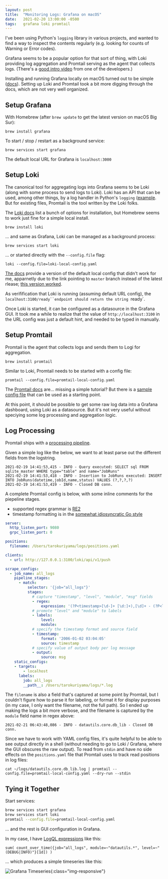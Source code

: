 ```yaml
---
layout: post
title:  "Monitoring Logs: Grafana on macOS"
date:   2021-02-20 13:00:00 -0500
tags:   grafana loki promtail
---
```


I've been using Python's `logging` library in various projects, and wanted to find a way to inspect the contents regularly (e.g. looking for counts of Warning or Error codes).

Grafana seems to be a popular option for that sort of thing, with Loki providing log aggregation and Promtail serving as the agent that collects logs. (There's a [good intro video](https://grafana.com/go/webinar/intro-to-loki-like-prometheus-but-for-logs/) from one of the developers.)

Installing and running Grafana locally on macOS turned out to be simple ([docs](https://grafana.com/docs/grafana/latest/installation/mac/)). Setting up Loki and Promtail took a bit more digging through the docs, which are not very well organized.


## Setup Grafana

With Homebrew (after `brew update` to get the latest version on macOS Big Sur):

`brew install grafana`

To start / stop / restart as a background service:

`brew services start grafana`

The default local URL for Grafana is `localhost:3000`


## Setup Loki

The canonical tool for aggregating logs into Grafana seems to be Loki (along with some process to send logs to  Loki). Loki has an API that can be used, among other things, by a log handler in Python's `logging` ([example](https://github.com/GreyZmeem/python-logging-loki). But for existing files, Promtail is the tool written by the Loki folks.

The [Loki docs](https://grafana.com/docs/loki/latest/installation/) list a bunch of options for installation, but Homebrew seems to work just fine for a simple local install.

`brew install loki`

... and same as Grafana, Loki can be managed as a background process:

`brew services start loki`

... or started directly with the `--config.file` flag:

`loki --config.file=loki-local-config.yaml`

[The docs](https://grafana.com/docs/loki/latest/installation/local/) provide a version of the default local config that didn't work for me, apparnetly due to the link pointing to `master` branch instead of the latest rlease; [this version worked](https://github.com/grafana/loki/issues/3055).

As verifification that Loki is running (assuming default URL config), the `localhost:3100/ready``endpoint should return the string `ready`.

Once Loki is started, it can be configured as a datasource in the Grafana GUI. It took me a while to realize that the value of `http://localhost:3100` in the URL config was just a default hint, and needed to be typed in manually.


## Setup Promtail

Promtail is the agent that collects logs and sends them to Logi for aggregation.

`brew install promtail`

Similar to Loki, Promtail needs to be started with a config file:

`promtail --config.file=promtail-local-config.yaml`

The [Promtail docs](https://grafana.com/docs/loki/latest/clients/promtail/configuration/) are... missing a simple tutorial? But there is a [sample config file](https://grafana.com/docs/loki/latest/clients/promtail/configuration/#example-static-config) that can be used as a starting point.

At this point, it should be possible to get some raw log data into a Grafana dashboard, using Loki as a datasource. But it's not very useful without speciying some log processing and aggregation logic.


## Log Processing

Promtail ships with a [processing pipeline](https://grafana.com/docs/loki/latest/clients/promtail/pipelines/).

Given a simple log like the below, we want to at least parse out the different fields from the logstring.

```
2021-02-19 14:41:53,415 - INFO - Query executed: SELECT sql FROM sqlite_master WHERE type="table" and name="JobRuns"
2021-02-19 14:41:53,418 - INFO - Insertion to JobRuns executed: INSERT INTO JobRuns(datetime,jobId,name,status) VALUES (?,?,?,?)
2021-02-19 14:41:53,419 - INFO - Closed DB conn.
```

A complete Promtail config is below, with some inline comments for the piepeline stages.

- supported regex grammar is [RE2](https://github.com/google/re2/wiki/Syntax)
- timestamp formatting is in the [somewhat idiosyncratic Go style](https://gobyexample.com/time-formatting-parsing)

```yaml
server:
  http_listen_port: 9080
  grpc_listen_port: 0

positions:
  filename: /Users/tarokuriyama/logs/positions.yaml

clients:
  - url: http://127.0.0.1:3100/loki/api/v1/push

scrape_configs:
  - job_name: all_logs
    pipeline_stages:
      - match:
          selector: '{job="all_logs"}'
          stages:
	        # capture "timestamp", "level", "module", "msg" fields
            - regex:
                expression: '(?P<timestamp>[\d-]+ [\d:]+),[\d]+ - (?P<level>[A-Z]+) - (?P<module>[A-Za-z_.]+) - (?P<msg>.*)'
	        # promote "level" and "module" to labels
            - labels:
                level:
                module:
			# specify the timestamp format and source field
            - timestamp:
                format: '2006-01-02 03:04:05'
                source: timestamp
			# specify value of output body per log message
            - output:
                source: msg
    static_configs:
    - targets:
        - localhost
      labels:
        job: all_logs
        __path__: /Users/tarokuriyama/logs/*.log
```

The `filename` is also a field that's captured at some point by Promtail, but I couldn't figure how to parse it for labeling, or format it for display purposes (in my case, I only want the filename, not the full path). So I ended up making the logs a bit more verbose, and the filename is captured by the `module` field name in regex above:

`2021-02-21 06:43:48,086 - INFO - datautils.core.db_lib - Closed DB conn.`


Since we have to work with YAML config files, it's quite helpful to be able to see output directly in a shell (without needing to go to Loki / Grafana, where the GUI obscures the raw output). To read from `stdin` and have no side effects on the `positions.yaml` file that Promtail uses to track read positions in log files:

`cat ~/logs/datautils.core.db_lib.log | promtail --config.file=promtail-local-config.yaml --dry-run --stdin`

## Tying it Together

Start services:

```sh
brew services start grafana
brew services start loki
promtail --config.file=promtail-local-config.yaml
```

... and the rest is GUI configuration in Grafana.

In my case, I have [LogQL expressions](https://grafana.com/docs/loki/latest/logql/) like this:

`sum( count_over_time({job="all_logs", module=~"datautils.*", level=~"(DEBUG|INFO)"}[1d]) )`

... which produces a simple timeseries like this:

![Grafana Timeseries](https://github.com/tkuriyama/tkuriyama.github.io/blob/master/assets/img/grafana-1.png){:class="img-responsive"}


